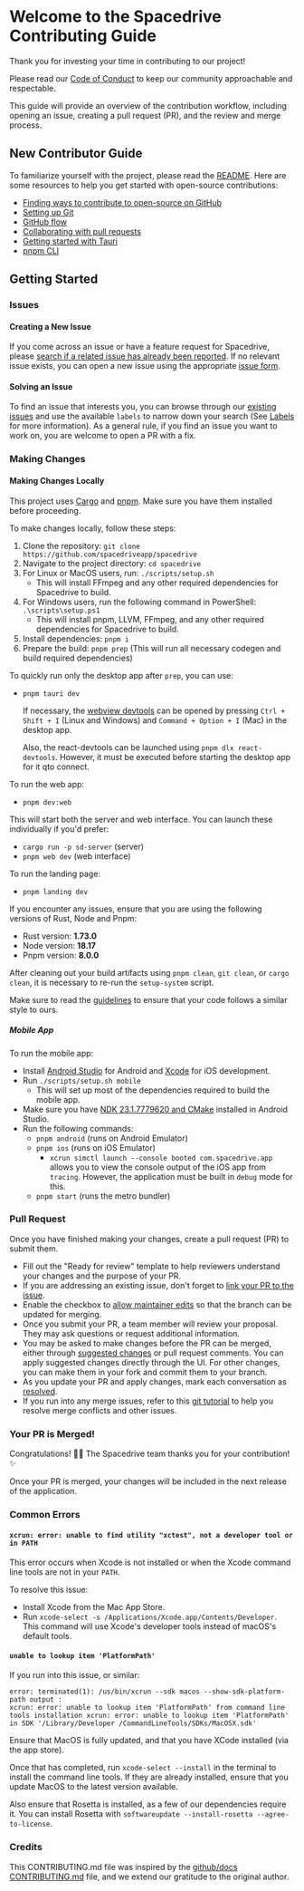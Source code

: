 # Welcome to the Spacedrive Contributing Guide

Thank you for investing your time in contributing to our project!

Please read our [Code of Conduct](./CODE_OF_CONDUCT.md) to keep our community approachable and respectable.

This guide will provide an overview of the contribution workflow, including opening an issue, creating a pull request (PR), and the review and merge process.

## New Contributor Guide

To familiarize yourself with the project, please read the [README](README.md). Here are some resources to help you get started with open-source contributions:

- [Finding ways to contribute to open-source on GitHub](https://docs.github.com/en/get-started/exploring-projects-on-github/finding-ways-to-contribute-to-open-source-on-github)
- [Setting up Git](https://docs.github.com/en/get-started/quickstart/set-up-git)
- [GitHub flow](https://docs.github.com/en/get-started/quickstart/github-flow)
- [Collaborating with pull requests](https://docs.github.com/en/github/collaborating-with-pull-requests)
- [Getting started with Tauri](https://tauri.app/v1/guides/getting-started/prerequisites)
- [pnpm CLI](https://pnpm.io/pnpm-cli)

## Getting Started

### Issues

#### Creating a New Issue

If you come across an issue or have a feature request for Spacedrive, please [search if a related issue has already been reported](https://docs.github.com/en/github/searching-for-information-on-github/searching-on-github/searching-issues-and-pull-requests#search-by-the-title-body-or-comments). If no relevant issue exists, you can open a new issue using the appropriate [issue form](https://github.com/spacedriveapp/spacedrive/issues/new/choose).

#### Solving an Issue

To find an issue that interests you, you can browse through our [existing issues](https://github.com/spacedriveapp/spacedrive/issues) and use the available `labels` to narrow down your search (See [Labels](https://github.com/spacedriveapp/spacedrive/labels) for more information). As a general rule, if you find an issue you want to work on, you are welcome to open a PR with a fix.

### Making Changes

#### Making Changes Locally

This project uses [Cargo](https://doc.rust-lang.org/cargo/getting-started/installation.html) and [pnpm](https://pnpm.io/installation). Make sure you have them installed before proceeding.

To make changes locally, follow these steps:

1. Clone the repository: `git clone https://github.com/spacedriveapp/spacedrive`
2. Navigate to the project directory: `cd spacedrive`
3. For Linux or MacOS users, run: `./scripts/setup.sh`
   - This will install FFmpeg and any other required dependencies for Spacedrive to build.
4. For Windows users, run the following command in PowerShell: `.\scripts\setup.ps1`
   - This will install pnpm, LLVM, FFmpeg, and any other required dependencies for Spacedrive to build.
5. Install dependencies: `pnpm i`
6. Prepare the build: `pnpm prep` (This will run all necessary codegen and build required dependencies)

To quickly run only the desktop app after `prep`, you can use:

- `pnpm tauri dev`

  If necessary, the [webview devtools](https://tauri.app/v1/guides/debugging/application/#webview-console) can be opened by pressing `Ctrl + Shift + I` (Linux and Windows) and `Command + Option + I` (Mac) in the desktop app.

  Also, the react-devtools can be launched using `pnpm dlx react-devtools`.
  However, it must be executed before starting the desktop app for it qto connect.

To run the web app:

- `pnpm dev:web`

This will start both the server and web interface.
You can launch these individually if you'd prefer:

- `cargo run -p sd-server` (server)
- `pnpm web dev` (web interface)

To run the landing page:

- `pnpm landing dev`

If you encounter any issues, ensure that you are using the following versions of Rust, Node and Pnpm:

- Rust version: **1.73.0**
- Node version: **18.17**
- Pnpm version: **8.0.0**

After cleaning out your build artifacts using `pnpm clean`, `git clean`, or `cargo clean`, it is necessary to re-run the `setup-system` script.

Make sure to read the [guidelines](https://spacedrive.com/docs/developers/prerequisites/guidelines) to ensure that your code follows a similar style to ours.

##### Mobile App

To run the mobile app:

- Install [Android Studio](https://developer.android.com/studio) for Android and [Xcode](https://apps.apple.com/au/app/xcode/id497799835) for iOS development.
- Run `./scripts/setup.sh mobile`
  - This will set up most of the dependencies required to build the mobile app.
- Make sure you have [NDK 23.1.7779620 and CMake](https://developer.android.com/studio/projects/install-ndk#default-version) installed in Android Studio.
- Run the following commands:
  - `pnpm android` (runs on Android Emulator)
  - `pnpm ios` (runs on iOS Emulator)
    - `xcrun simctl launch --console booted com.spacedrive.app` allows you to view the console output of the iOS app from `tracing`. However, the application must be built in `debug` mode for this.
  - `pnpm start` (runs the metro bundler)

### Pull Request

Once you have finished making your changes, create a pull request (PR) to submit them.

- Fill out the "Ready for review" template to help reviewers understand your changes and the purpose of your PR.
- If you are addressing an existing issue, don't forget to [link your PR to the issue](https://docs.github.com/en/issues/tracking-your-work-with-issues/linking-a-pull-request-to-an-issue).
- Enable the checkbox to [allow maintainer edits](https://docs.github.com/en/github/collaborating-with-issues-and-pull-requests/allowing-changes-to-a-pull-request-branch-created-from-a-fork) so that the branch can be updated for merging.
- Once you submit your PR, a team member will review your proposal. They may ask questions or request additional information.
- You may be asked to make changes before the PR can be merged, either through [suggested changes](https://docs.github.com/en/github/collaborating-with-issues-and-pull-requests/incorporating-feedback-in-your-pull-request) or pull request comments. You can apply suggested changes directly through the UI. For other changes, you can make them in your fork and commit them to your branch.
- As you update your PR and apply changes, mark each conversation as [resolved](https://docs.github.com/en/github/collaborating-with-issues-and-pull-requests/commenting-on-a-pull-request#resolving-conversations).
- If you run into any merge issues, refer to this [git tutorial](https://lab.github.com/githubtraining/managing-merge-conflicts) to help you resolve merge conflicts and other issues.

### Your PR is Merged!

Congratulations! 🎉🎉 The Spacedrive team thanks you for your contribution! ✨

Once your PR is merged, your changes will be included in the next release of the application.

### Common Errors

#### `xcrun: error: unable to find utility "xctest", not a developer tool or in PATH`

This error occurs when Xcode is not installed or when the Xcode command line tools are not in your `PATH`.

To resolve this issue:

- Install Xcode from the Mac App Store.
- Run `xcode-select -s /Applications/Xcode.app/Contents/Developer`.
  This command will use Xcode's developer tools instead of macOS's default tools.

#### `unable to lookup item 'PlatformPath'`

If you run into this issue, or similar:

```
error: terminated(1): /us/bin/xcrun --sdk macos --show-sdk-platform-path output :
xcrun: error: unable to lookup item 'PlatformPath' from command line tools installation xcrun: error: unable to lookup item 'PlatformPath' in SDK '/Library/Developer /CommandLineTools/SDKs/MacOSX.sdk'
```

Ensure that MacOS is fully updated, and that you have XCode installed (via the app store).

Once that has completed, run `xcode-select --install` in the terminal to install the command line tools. If they are already installed, ensure that you update MacOS to the latest version available.

Also ensure that Rosetta is installed, as a few of our dependencies require it. You can install Rosetta with `softwareupdate --install-rosetta --agree-to-license`.

### Credits

This CONTRIBUTING.md file was inspired by the [github/docs CONTRIBUTING.md](https://github.com/github/docs/blob/main/CONTRIBUTING.md) file, and we extend our gratitude to the original author.
